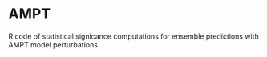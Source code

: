 # AMPT
R code of statistical signicance computations for ensemble predictions with AMPT model perturbations
